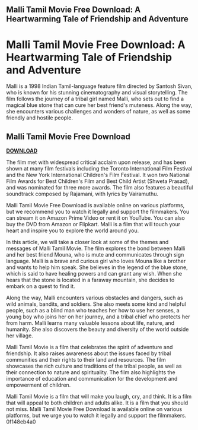 ## Malli Tamil Movie Free Download: A Heartwarming Tale of Friendship and Adventure

  
# Malli Tamil Movie Free Download: A Heartwarming Tale of Friendship and Adventure
 
Malli is a 1998 Indian Tamil-language feature film directed by Santosh Sivan, who is known for his stunning cinematography and visual storytelling. The film follows the journey of a tribal girl named Malli, who sets out to find a magical blue stone that can cure her best friend's muteness. Along the way, she encounters various challenges and wonders of nature, as well as some friendly and hostile people.
 
## Malli Tamil Movie Free Download


[**DOWNLOAD**](https://www.google.com/url?q=https%3A%2F%2Furluss.com%2F2tKAZF&sa=D&sntz=1&usg=AOvVaw2vYHGiy0T9IxxPqgFOf9Vk)

 
The film met with widespread critical acclaim upon release, and has been shown at many film festivals including the Toronto International Film Festival and the New York International Children's Film Festival. It won two National Film Awards for Best Children's Film and Best Child Artist (Shweta Prasad), and was nominated for three more awards. The film also features a beautiful soundtrack composed by Rajamani, with lyrics by Vairamuthu.
 
Malli Tamil Movie Free Download is available online on various platforms, but we recommend you to watch it legally and support the filmmakers. You can stream it on Amazon Prime Video or rent it on YouTube. You can also buy the DVD from Amazon or Flipkart. Malli is a film that will touch your heart and inspire you to explore the world around you.
  
In this article, we will take a closer look at some of the themes and messages of Malli Tamil Movie. The film explores the bond between Malli and her best friend Mouna, who is mute and communicates through sign language. Malli is a brave and curious girl who loves Mouna like a brother and wants to help him speak. She believes in the legend of the blue stone, which is said to have healing powers and can grant any wish. When she hears that the stone is located in a faraway mountain, she decides to embark on a quest to find it.
 
Along the way, Malli encounters various obstacles and dangers, such as wild animals, bandits, and soldiers. She also meets some kind and helpful people, such as a blind man who teaches her how to use her senses, a young boy who joins her on her journey, and a tribal chief who protects her from harm. Malli learns many valuable lessons about life, nature, and humanity. She also discovers the beauty and diversity of the world outside her village.
 
Malli Tamil Movie is a film that celebrates the spirit of adventure and friendship. It also raises awareness about the issues faced by tribal communities and their rights to their land and resources. The film showcases the rich culture and traditions of the tribal people, as well as their connection to nature and spirituality. The film also highlights the importance of education and communication for the development and empowerment of children.
 
Malli Tamil Movie is a film that will make you laugh, cry, and think. It is a film that will appeal to both children and adults alike. It is a film that you should not miss. Malli Tamil Movie Free Download is available online on various platforms, but we urge you to watch it legally and support the filmmakers.
 0f148eb4a0
